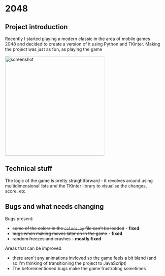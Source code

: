 # 2048

## Project introduction ##

Recently I started playing a modern classic in the area of mobile games 2048 and decided to create a version of it using Python and TKinter. Making the project was just as fun, as playing the game

<img width="322" alt="screenshot" src="https://user-images.githubusercontent.com/38102582/111027540-91bb5200-83f9-11eb-9293-55274cf298ba.png">

## Technical stuff ##

The logic of the game is pretty straightforward - it revolves around using multidimensional lists and the TKinter library to visualise the changes, score, etc.

## Bugs and what needs changing ##

Bugs present:
- ~~some of the colors in the ``colors.py`` file can't be loaded~~  - **fixed**
- ~~bugs when making moves later on in the game~~  - **fixed**
- ~~random freezes and crashes~~  - **mostly fixed**


Areas that can be improved:
- there aren't any animations invloved so the game feels a bit bland (and so I'm thinking of transitioning the project to JavaScript)
- The beforementioned bugs make the game frustrating sometimes
